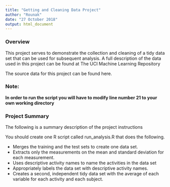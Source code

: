 ```yaml
---
title: "Getting and Cleaning Data Project"
author: "Rounak"
date: "27 October 2018"
output: html_document
---
```


### Overview
This project serves to demonstrate the collection and cleaning of a tidy data set that can be used for subsequent analysis. A full description of the data used in this project can be found at The UCI Machine Learning Repository

The source data for this project can be found here.

### Note:
**In order to run the script you will have to modify line number 21 to your own             working directory**

### Project Summary
The following is a summary description of the project instructions

You should create one R script called run_analysis.R that does the following.

- Merges the training and the test sets to create one data set.
- Extracts only the measurements on the mean and standard deviation for each measurement.
- Uses descriptive activity names to name the activities in the data set
- Appropriately labels the data set with descriptive activity names.
- Creates a second, independent tidy data set with the average of each variable for each activity and each subject.